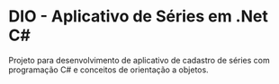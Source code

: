 # DIO - Aplicativo de Séries em .Net C#

Projeto para desenvolvimento de aplicativo de cadastro de séries com programação C# e conceitos de orientação a objetos.
